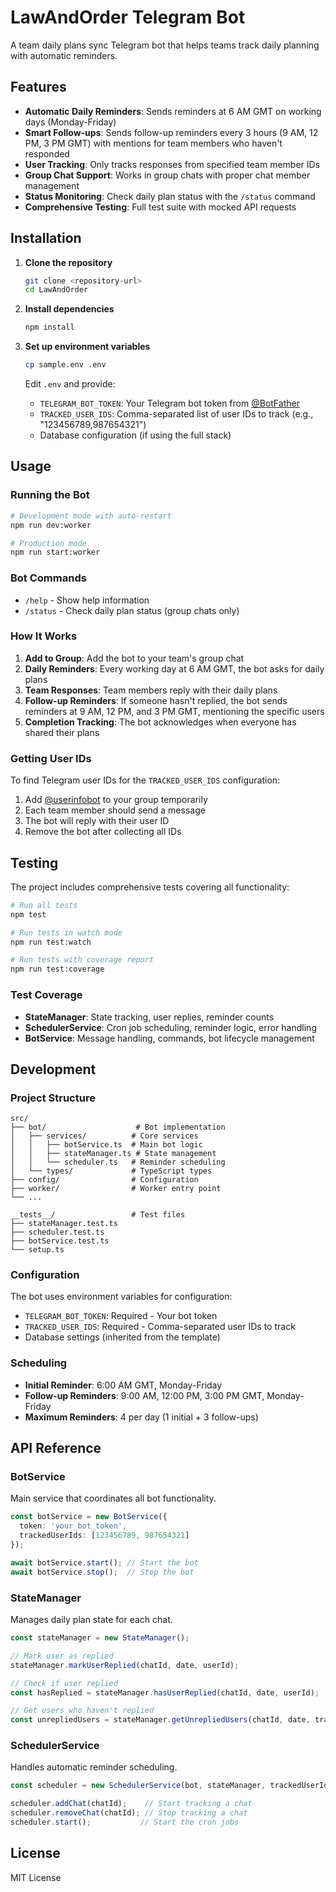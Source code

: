 # LawAndOrder Telegram Bot

A team daily plans sync Telegram bot that helps teams track daily planning with automatic reminders.

## Features

- **Automatic Daily Reminders**: Sends reminders at 6 AM GMT on working days (Monday-Friday)
- **Smart Follow-ups**: Sends follow-up reminders every 3 hours (9 AM, 12 PM, 3 PM GMT) with mentions for team members who haven't responded
- **User Tracking**: Only tracks responses from specified team member IDs
- **Group Chat Support**: Works in group chats with proper chat member management
- **Status Monitoring**: Check daily plan status with the `/status` command
- **Comprehensive Testing**: Full test suite with mocked API requests

## Installation

1. **Clone the repository**
   ```bash
   git clone <repository-url>
   cd LawAndOrder
   ```

2. **Install dependencies**
   ```bash
   npm install
   ```

3. **Set up environment variables**
   ```bash
   cp sample.env .env
   ```
   
   Edit `.env` and provide:
   - `TELEGRAM_BOT_TOKEN`: Your Telegram bot token from [@BotFather](https://t.me/botfather)
   - `TRACKED_USER_IDS`: Comma-separated list of user IDs to track (e.g., "123456789,987654321")
   - Database configuration (if using the full stack)

## Usage

### Running the Bot

```bash
# Development mode with auto-restart
npm run dev:worker

# Production mode
npm run start:worker
```

### Bot Commands

- `/help` - Show help information
- `/status` - Check daily plan status (group chats only)

### How It Works

1. **Add to Group**: Add the bot to your team's group chat
2. **Daily Reminders**: Every working day at 6 AM GMT, the bot asks for daily plans
3. **Team Responses**: Team members reply with their daily plans
4. **Follow-up Reminders**: If someone hasn't replied, the bot sends reminders at 9 AM, 12 PM, and 3 PM GMT, mentioning the specific users
5. **Completion Tracking**: The bot acknowledges when everyone has shared their plans

### Getting User IDs

To find Telegram user IDs for the `TRACKED_USER_IDS` configuration:

1. Add [@userinfobot](https://t.me/userinfobot) to your group temporarily
2. Each team member should send a message
3. The bot will reply with their user ID
4. Remove the bot after collecting all IDs

## Testing

The project includes comprehensive tests covering all functionality:

```bash
# Run all tests
npm test

# Run tests in watch mode
npm run test:watch

# Run tests with coverage report
npm run test:coverage
```

### Test Coverage

- **StateManager**: State tracking, user replies, reminder counts
- **SchedulerService**: Cron job scheduling, reminder logic, error handling
- **BotService**: Message handling, commands, bot lifecycle management

## Development

### Project Structure

```
src/
├── bot/                    # Bot implementation
│   ├── services/          # Core services
│   │   ├── botService.ts  # Main bot logic
│   │   ├── stateManager.ts # State management
│   │   └── scheduler.ts   # Reminder scheduling
│   └── types/             # TypeScript types
├── config/                # Configuration
├── worker/                # Worker entry point
└── ...

__tests__/                 # Test files
├── stateManager.test.ts
├── scheduler.test.ts
├── botService.test.ts
└── setup.ts
```

### Configuration

The bot uses environment variables for configuration:

- `TELEGRAM_BOT_TOKEN`: Required - Your bot token
- `TRACKED_USER_IDS`: Required - Comma-separated user IDs to track
- Database settings (inherited from the template)

### Scheduling

- **Initial Reminder**: 6:00 AM GMT, Monday-Friday
- **Follow-up Reminders**: 9:00 AM, 12:00 PM, 3:00 PM GMT, Monday-Friday
- **Maximum Reminders**: 4 per day (1 initial + 3 follow-ups)

## API Reference

### BotService

Main service that coordinates all bot functionality.

```typescript
const botService = new BotService({
  token: 'your_bot_token',
  trackedUserIds: [123456789, 987654321]
});

await botService.start(); // Start the bot
await botService.stop();  // Stop the bot
```

### StateManager

Manages daily plan state for each chat.

```typescript
const stateManager = new StateManager();

// Mark user as replied
stateManager.markUserReplied(chatId, date, userId);

// Check if user replied
const hasReplied = stateManager.hasUserReplied(chatId, date, userId);

// Get users who haven't replied
const unrepliedUsers = stateManager.getUnrepliedUsers(chatId, date, trackedUserIds);
```

### SchedulerService

Handles automatic reminder scheduling.

```typescript
const scheduler = new SchedulerService(bot, stateManager, trackedUserIds);

scheduler.addChat(chatId);    // Start tracking a chat
scheduler.removeChat(chatId); // Stop tracking a chat
scheduler.start();           // Start the cron jobs
```

## License

MIT License
